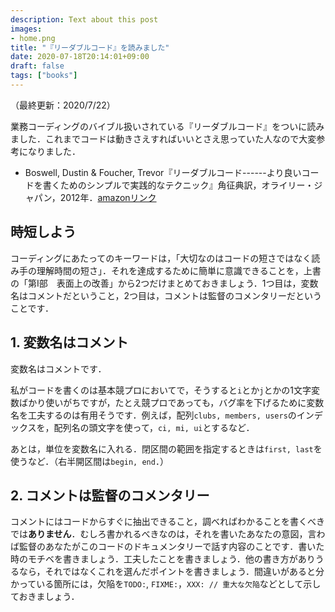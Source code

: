 ```yaml
---
description: Text about this post
images:
- home.png
title: "『リーダブルコード』を読みました"
date: 2020-07-18T20:14:01+09:00
draft: false
tags: ["books"]
---
```

（最終更新：2020/7/22）

業務コーディングのバイブル扱いされている『リーダブルコード』をついに読みました．これまでコードは動きさえすればいいとさえ思っていた人なので大変参考になりました．

* Boswell, Dustin & Foucher, Trevor『リーダブルコード------より良いコードを書くためのシンプルで実践的なテクニック』角征典訳，オライリー・ジャパン，2012年．[amazonリンク](https://www.amazon.co.jp/%E3%83%AA%E3%83%BC%E3%83%80%E3%83%96%E3%83%AB%E3%82%B3%E3%83%BC%E3%83%89-%E2%80%95%E3%82%88%E3%82%8A%E8%89%AF%E3%81%84%E3%82%B3%E3%83%BC%E3%83%89%E3%82%92%E6%9B%B8%E3%81%8F%E3%81%9F%E3%82%81%E3%81%AE%E3%82%B7%E3%83%B3%E3%83%97%E3%83%AB%E3%81%A7%E5%AE%9F%E8%B7%B5%E7%9A%84%E3%81%AA%E3%83%86%E3%82%AF%E3%83%8B%E3%83%83%E3%82%AF-Theory-practice-Boswell/dp/4873115655/ref=sr_1_1?__mk_ja_JP=%E3%82%AB%E3%82%BF%E3%82%AB%E3%83%8A&dchild=1&keywords=%E3%83%AA%E3%83%BC%E3%83%80%E3%83%96%E3%83%AB%E3%82%B3%E3%83%BC%E3%83%89&qid=1595379061&sr=8-1)

## 時短しよう
コーディングにあたってのキーワードは，「大切なのはコードの短さではなく読み手の理解時間の短さ」．それを達成するために簡単に意識できることを，上書の「第I部　表面上の改善」から2つだけまとめておきましょう．1つ目は，変数名はコメントだということ，2つ目は，コメントは監督のコメンタリーだということです．

## 1. 変数名はコメント

変数名はコメントです．

私がコードを書くのは基本競プロにおいてで，そうすると`i`とか`j`とかの1文字変数ばかり使いがちですが，たとえ競プロであっても，バグ率を下げるために変数名を工夫するのは有用そうです．例えば，配列`clubs, members, users`のインデックスを，配列名の頭文字を使って，`ci, mi, ui`とするなど．

あとは，単位を変数名に入れる．閉区間の範囲を指定するときは`first, last`を使うなど．（右半開区間は`begin, end`．）

## 2. コメントは監督のコメンタリー

コメントにはコードからすぐに抽出できること，調べればわかることを書くべきでは**ありません**．むしろ書かれるべきなのは，それを書いたあなたの意図，言わば監督のあなたがこのコードのドキュメンタリーで話す内容のことです．書いた時のモチベを書きましょう．工夫したことを書きましょう．他の書き方がありうるなら，それではなくこれを選んだポイントを書きましょう．間違いがあると分かっている箇所には，欠陥を`TODO:`, `FIXME:`，`XXX: // 重大な欠陥`などとして示しておきましょう．


<!-- admax -->
<script src="https://adm.shinobi.jp/s/8ae62ddfcb928c284dec1bddeaf8bca1"></script>
<!-- admax -->